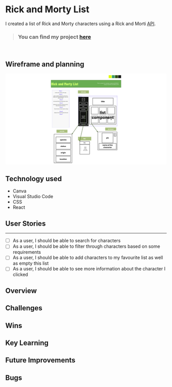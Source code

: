 # Rick and Morty List

I created a list of Rick and Morty characters using a Rick and Morti [API](https://rickandmortyapi.com/documentation). 

> ### You can find my project [here]()

<br>

## Wireframe and planning 
![](./pictures/Wireframe%20Flowchart%20Whiteboard%20in%20Violet%20Blue%20Minimal%20Lines%20Style.png)

## Technology used
- Canva
- Visual Studio Code
- CSS
- React

## User Stories
***
- [ ] As a user, I should be able to search for characters
- [ ] As a user, I should be able to filter through characters based on some requirements
- [ ] As a user, I should be able to add characters to my favourite list as well as empty this list
- [ ] As a user, I should be able to see more information about the character I clicked 
<!-- - [ ] As a user, I should be able to add more characters to my screen -->

## Overview

## Challenges

## Wins

## Key Learning

## Future Improvements 

## Bugs

